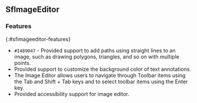 ## SfImageEditor

### Features 
{:#sfimageeditor-features}

* `#I489047` - Provided support to add paths using straight lines to an image, such as drawing polygons, triangles, and so on with multiple points. 
* Provided support to customize the background color of text annotations.
* The Image Editor allows users to navigate through Toolbar items using the Tab and Shift + Tab keys and to select toolbar items using the Enter key.
* Provided accessibility support for image editor.
